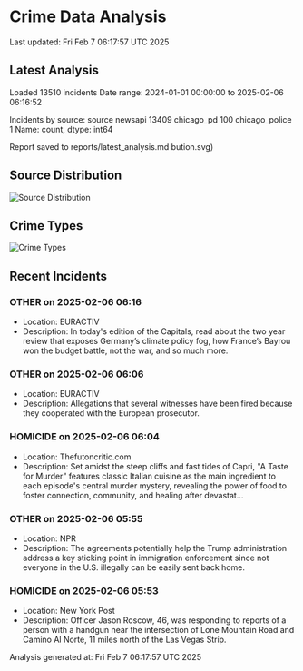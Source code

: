 # Crime Data Analysis
Last updated: Fri Feb  7 06:17:57 UTC 2025

## Latest Analysis

Loaded 13510 incidents
Date range: 2024-01-01 00:00:00 to 2025-02-06 06:16:52

Incidents by source:
source
newsapi           13409
chicago_pd          100
chicago_police        1
Name: count, dtype: int64

Report saved to reports/latest_analysis.md
bution.svg)

## Source Distribution
![Source Distribution](images/source_distribution.svg)

## Crime Types
![Crime Types](images/crime_types.svg)

## Recent Incidents

### OTHER on 2025-02-06 06:16
- Location: EURACTIV
- Description: In today's edition of the Capitals, read about the two year review that exposes Germany’s climate policy fog, how France’s Bayrou won the budget battle, not the war, and so much more.


### OTHER on 2025-02-06 06:06
- Location: EURACTIV
- Description: Allegations that several witnesses have been fired because they cooperated with the European prosecutor.


### HOMICIDE on 2025-02-06 06:04
- Location: Thefutoncritic.com
- Description: Set amidst the steep cliffs and fast tides of Capri, "A Taste for Murder" features classic Italian cuisine as the main ingredient to each episode's central murder mystery, revealing the power of food to foster connection, community, and healing after devastat…


### OTHER on 2025-02-06 05:55
- Location: NPR
- Description: The agreements potentially help the Trump administration address a key sticking point in immigration enforcement since not everyone in the U.S. illegally can be easily sent back home.


### HOMICIDE on 2025-02-06 05:53
- Location: New York Post
- Description: Officer Jason Roscow, 46, was responding to reports of a person with a handgun near the intersection of Lone Mountain Road and Camino Al Norte, 11 miles north of the Las Vegas Strip.

Analysis generated at: Fri Feb  7 06:17:57 UTC 2025
